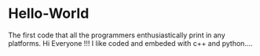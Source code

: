# Hello-World
The first code that all the programmers enthusiastically print in any platforms.
Hi Everyone !!!
I like coded and embeded with c++ and python....
